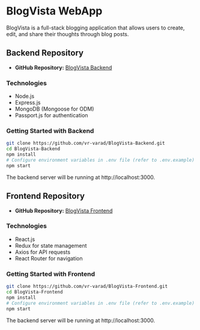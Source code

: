# BlogVista WebApp

BlogVista is a full-stack blogging application that allows users to create, edit, and share their thoughts through blog posts.

## Backend Repository

- **GitHub Repository:** [BlogVista Backend](https://github.com/vr-varad/BlogVista-Backend.git)

### Technologies

- Node.js
- Express.js
- MongoDB (Mongoose for ODM)
- Passport.js for authentication

### Getting Started with Backend

```bash
git clone https://github.com/vr-varad/BlogVista-Backend.git
cd BlogVista-Backend
npm install
# Configure environment variables in .env file (refer to .env.example)
npm start
```
The backend server will be running at http://localhost:3000.

## Frontend Repository

- **GitHub Repository:** [BlogVista Frontend](https://github.com/vr-varad/BlogVista-Frontend.git)

### Technologies

- React.js
- Redux for state management
- Axios for API requests
- React Router for navigation

### Getting Started with Frontend

```bash
git clone https://github.com/vr-varad/BlogVista-Frontend.git
cd BlogVista-Frontend
npm install
# Configure environment variables in .env file (refer to .env.example)
npm start
```
The backend server will be running at http://localhost:3000.

